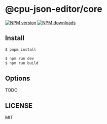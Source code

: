 # @cpu-json-editor/core

[![NPM version](https://img.shields.io/npm/v/@cpu-json-editor/core.svg?style=flat)](https://npmjs.org/package/@cpu-json-editor/core)
[![NPM downloads](http://img.shields.io/npm/dm/@cpu-json-editor/core.svg?style=flat)](https://npmjs.org/package/@cpu-json-editor/core)

## Install

```bash
$ pnpm install
```

```bash
$ npm run dev
$ npm run build
```

## Options

TODO

## LICENSE

MIT
